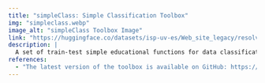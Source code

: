 ```yaml
---
title: "simpleClass: Simple Classification Toolbox"
img: "simpleclass.webp"
image_alt: "simpleClass Toolbox Image"
link: "https://huggingface.co/datasets/isp-uv-es/Web_site_legacy/resolve/main/code/soft_classification/simpleClass-1.0.tar.gz"
description: |
  A set of train-test simple educational functions for data classification including LDA, QDA, SVM, decision trees, random forests, and Gaussian process classifiers.
references:
  - "The latest version of the toolbox is available on GitHub: https://github.com/IPL-UV/simpleClass."
---
```

